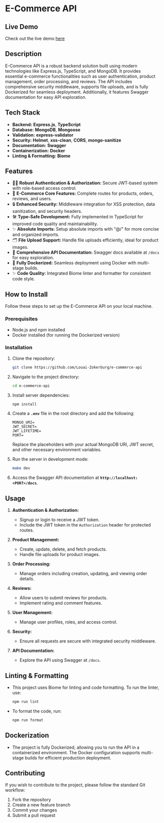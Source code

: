 # **E-Commerce API**

## **Live Demo**
Check out the live demo [here](#)

## **Description**

E-Commerce API is a robust backend solution built using modern technologies like Express.js, TypeScript, and MongoDB. It provides essential e-commerce functionalities such as user authentication, product management, order processing, and reviews. The API includes comprehensive security middleware, supports file uploads, and is fully Dockerized for seamless deployment. Additionally, it features Swagger documentation for easy API exploration.

## **Tech Stack**

- **Backend:** **Express.js**, **TypeScript**
- **Database:** **MongoDB**, **Mongoose**
- **Validation:** **express-validator**
- **Security:** **Helmet**, **xss-clean**, **CORS**, **mongo-sanitize**
- **Documentation:** **Swagger**
- **Containerization:** **Docker**
- **Linting & Formatting:** **Biome**

## **Features**

- 💪🏻 **Robust Authentication & Authorization:** Secure JWT-based system with role-based access control.
- 🛒 **E-Commerce Core Features:** Complete routes for products, orders, reviews, and users.
- 🔒 **Enhanced Security:** Middleware integration for XSS protection, data sanitization, and security headers.
- 🛠️ **Type-Safe Development:** Fully implemented in TypeScript for improved code quality and maintainability.
- ✨ **Absolute Imports:** Setup absolute imports with "@/" for more concise and organized imports.
- 🗂️ **File Upload Support:** Handle file uploads efficiently, ideal for product images.
- 📝 **Comprehensive API Documentation:** Swagger docs available at `/docs` for easy exploration.
- 🐳 **Fully Dockerized:** Seamless deployment using Docker with multi-stage builds.
- ✨ **Code Quality:** Integrated Biome linter and formatter for consistent code style.

## **How to Install**

Follow these steps to set up the E-Commerce API on your local machine.

### **Prerequisites**

- Node.js and npm installed
- Docker installed (for running the Dockerized version)

### **Installation**

1. Clone the repository:
    
    ```bash
    git clone https://github.com/Louai-Zokerburg/e-commerce-api
    ```
    
2. Navigate to the project directory:
    
    ```bash
    cd e-commerce-api
    ```
    
3. Install server dependencies:
    
    ```bash
    npm install
    ```
    
4. Create a **`.env`** file in the root directory and add the following:
    
    ```env
    MONGO_URI=
    JWT_SECRET=
    JWT_LIFETIME=
    PORT=
    ```
    
    Replace the placeholders with your actual MongoDB URI, JWT secret, and other necessary environment variables.
    
5. Run the server in development mode:
    
    ```bash
    make dev
    ```
    
6. Access the Swagger API documentation at **`http://localhost:<PORT>/docs`**.


## **Usage**

1. **Authentication & Authorization:**
   - Signup or login to receive a JWT token.
   - Include the JWT token in the `Authorization` header for protected routes.

2. **Product Management:**
   - Create, update, delete, and fetch products.
   - Handle file uploads for product images.

3. **Order Processing:**
   - Manage orders including creation, updating, and viewing order details.

4. **Reviews:**
   - Allow users to submit reviews for products.
   - Implement rating and comment features.

5. **User Management:**
   - Manage user profiles, roles, and access control.

6. **Security:**
   - Ensure all requests are secure with integrated security middleware.

7. **API Documentation:**
   - Explore the API using Swagger at `/docs`.

## **Linting & Formatting**

- This project uses Biome for linting and code formatting. To run the linter, use:

    ```bash
    npm run lint
    ```

- To format the code, run:

    ```bash
    npm run format
    ```

## **Dockerization**

- The project is fully Dockerized, allowing you to run the API in a containerized environment. The Docker configuration supports multi-stage builds for efficient production deployment.

## **Contributing**

If you wish to contribute to the project, please follow the standard Git workflow:

1. Fork the repository
2. Create a new feature branch
3. Commit your changes
4. Submit a pull request
